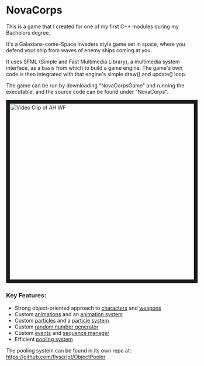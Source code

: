 # NovaCorps
This is a game that I created for one of my first C++ modules during my Bachelors degree.

It's a Galaxians-come-Space Invaders style game set in space, where you defend your ship from waves of enemy ships coming at you.

It uses SFML (Simple and Fast Multimedia Library), a multimedia system interface, as a basis from which to build a game engine. The game's own code is then integrated with that engine's simple draw() and update() loop.

The game can be run by downloading "NovaCorpsGame" and running the executable, and the source code can be found under "NovaCorps".

<a href="http://www.youtube.com/watch?feature=player_embedded&v=HRU1hxCyKoM" target="_blank"><img src="https://static.wixstatic.com/media/3978e6_7d71e5528a2442c49250ffc6764d093cf003.jpg" alt="Video Clip of AH:WF" width="853" height="480" border="10" /></a>

### Key Features:
* Strong object-oriented approach to [characters](https://github.com/flyscript/NovaCorps/blob/master/NovaCorps/NovaCorps/Character.cpp) and [weapons](https://github.com/flyscript/NovaCorps/blob/master/NovaCorps/NovaCorps/Missile.cpp)
* Custom [animations](https://github.com/flyscript/NovaCorps/blob/master/NovaCorps/NovaCorps/AnimationState.cpp) and an [animation system](https://github.com/flyscript/NovaCorps/blob/master/NovaCorps/NovaCorps/Animation.cpp)
* Custom [particles](https://github.com/flyscript/NovaCorps/blob/master/NovaCorps/NovaCorps/Particle.cpp) and a [particle system](https://github.com/flyscript/NovaCorps/blob/master/NovaCorps/NovaCorps/ParticleEmitter.cpp)
* Custom [random number generator](https://github.com/flyscript/NovaCorps/blob/master/NovaCorps/NovaCorps/r.h)
* Custom [events](https://github.com/flyscript/NovaCorps/blob/master/NovaCorps/NovaCorps/Event.cpp) and [sequence manager](https://github.com/flyscript/NovaCorps/blob/master/NovaCorps/NovaCorps/EventSequence.cpp)
* Efficient [pooling system](https://github.com/flyscript/NovaCorps/blob/master/NovaCorps/NovaCorps/Pool.h)

The pooling system can be found in its own repo at:
https://github.com/flyscript/ObjectPooler
